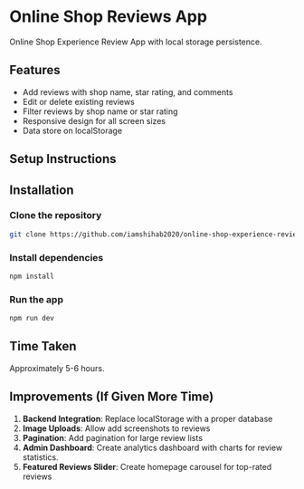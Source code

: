 # Online Shop Reviews App

Online Shop Experience Review App with local storage persistence.

## Features

- Add reviews with shop name, star rating, and comments
- Edit or delete existing reviews
- Filter reviews by shop name or star rating
- Responsive design for all screen sizes
- Data store on localStorage

## Setup Instructions

## Installation

### Clone the repository
```bash
git clone https://github.com/iamshihab2020/online-shop-experience-review-app.git
```

### Install dependencies
```bash
npm install
```

### Run the app
```bash
npm run dev 
```



## Time Taken

Approximately 5-6 hours.

## Improvements (If Given More Time)

1. **Backend Integration**: Replace localStorage with a proper database
2. **Image Uploads**: Allow add screenshots to reviews
3. **Pagination**: Add pagination for large review lists
4. **Admin Dashboard**: Create analytics dashboard with charts for review statistics.
5. **Featured Reviews Slider**: Create homepage carousel for top-rated reviews
